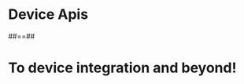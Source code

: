 <!-- .slide: class="transition bg-blue" -->

# Device Apis

##==##

<!-- .slide: data-background="./assets/images/buzz_light_bg.jpg" class="transition" -->

# To device integration and beyond!
